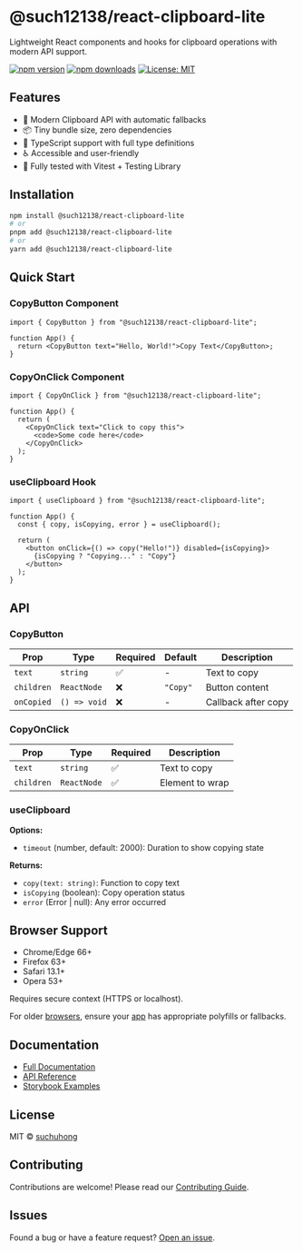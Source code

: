 # @such12138/react-clipboard-lite

Lightweight React components and hooks for clipboard operations with modern API support.

[![npm version](https://img.shields.io/npm/v/@such12138/react-clipboard-lite.svg)](https://www.npmjs.com/package/@such12138/react-clipboard-lite)
[![npm downloads](https://img.shields.io/npm/dm/@such12138/react-clipboard-lite.svg)](https://www.npmjs.com/package/@such12138/react-clipboard-lite)
[![License: MIT](https://img.shields.io/badge/License-MIT-yellow.svg)](https://opensource.org/licenses/MIT)

## Features

- 🚀 Modern Clipboard API with automatic fallbacks
- 📦 Tiny bundle size, zero dependencies
- 🎯 TypeScript support with full type definitions
- ♿ Accessible and user-friendly
- 🧪 Fully tested with Vitest + Testing Library

## Installation

```bash
npm install @such12138/react-clipboard-lite
# or
pnpm add @such12138/react-clipboard-lite
# or
yarn add @such12138/react-clipboard-lite
```

## Quick Start

### CopyButton Component

```tsx
import { CopyButton } from "@such12138/react-clipboard-lite";

function App() {
  return <CopyButton text="Hello, World!">Copy Text</CopyButton>;
}
```

### CopyOnClick Component

```tsx
import { CopyOnClick } from "@such12138/react-clipboard-lite";

function App() {
  return (
    <CopyOnClick text="Click to copy this">
      <code>Some code here</code>
    </CopyOnClick>
  );
}
```

### useClipboard Hook

```tsx
import { useClipboard } from "@such12138/react-clipboard-lite";

function App() {
  const { copy, isCopying, error } = useClipboard();

  return (
    <button onClick={() => copy("Hello!")} disabled={isCopying}>
      {isCopying ? "Copying..." : "Copy"}
    </button>
  );
}
```

## API

### CopyButton

| Prop       | Type         | Required | Default  | Description         |
| ---------- | ------------ | -------- | -------- | ------------------- |
| `text`     | `string`     | ✅       | -        | Text to copy        |
| `children` | `ReactNode`  | ❌       | `"Copy"` | Button content      |
| `onCopied` | `() => void` | ❌       | -        | Callback after copy |

### CopyOnClick

| Prop       | Type        | Required | Description     |
| ---------- | ----------- | -------- | --------------- |
| `text`     | `string`    | ✅       | Text to copy    |
| `children` | `ReactNode` | ✅       | Element to wrap |

### useClipboard

**Options:**

- `timeout` (number, default: 2000): Duration to show copying state

**Returns:**

- `copy(text: string)`: Function to copy text
- `isCopying` (boolean): Copy operation status
- `error` (Error | null): Any error occurred

## Browser Support

- Chrome/Edge 66+
- Firefox 63+
- Safari 13.1+
- Opera 53+

Requires secure context (HTTPS or localhost).

For older [browsers](https://silksong.fun/), ensure your [app](https://chiikawapuzzle.space/) has appropriate polyfills or fallbacks.

## Documentation

- [Full Documentation](https://suchuhong.github.io/clipboard-monorepo/)
- [API Reference](https://suchuhong.github.io/clipboard-monorepo/api)
- [Storybook Examples](https://suchuhong.github.io/clipboard-monorepo/storybook/)

## License

MIT © [suchuhong](https://github.com/suchuhong)

## Contributing

Contributions are welcome! Please read our [Contributing Guide](https://github.com/suchuhong/clipboard-monorepo/blob/main/CONTRIBUTING.md).

## Issues

Found a bug or have a feature request? [Open an issue](https://github.com/suchuhong/clipboard-monorepo/issues).
